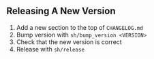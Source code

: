 Releasing A New Version
-----------------------

1. Add a new section to the top of `CHANGELOG.md`
2. Bump version with `sh/bump_version <VERSION>`
3. Check that the new version is correct
4. Release with `sh/release`

